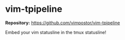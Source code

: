 # vim-tpipeline

**Repository:** https://github.com/vimpostor/vim-tpipeline

Embed your vim statusline in the tmux statusline!

